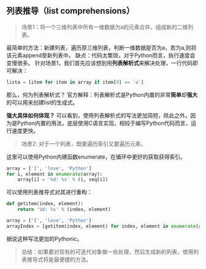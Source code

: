 ## 列表推导（list comprehensions）

> 场景1：将一个三维列表中所有一维数据为a的元素合并，组成新的二维列表。

最简单的方法：新建列表，遍历原三维列表，判断一维数据是否为a，若为a,则将该元素append至新列表中。
缺点：代码太繁琐，对于Python而言，执行速度会变慢很多。
针对场景1，我们首先应该想到用**列表解析式**来解决处理，一行代码即可解决：

```python
lista = [item for item in array if item[0] == 'a']
```

那么，何为列表解析式？
官方解释：列表解析式是Python内置的非常**简单**却**强大**的可以用来创建list的生成式。

**强大具体如何体现？**
可以看到，使用列表解析式的写法更加简短，除此之外，因为是Python内置的用法，底层使用C语言实现，相较于编写Python代码而言，运行速度更快。

> 场景2: 对于一个列表，既要遍历索引又要遍历元素。

这里可以使用Python内建函数enumerate，在循环中更好的获取获得索引。

```python
array = ['I', 'love', 'Python']
for i, element in enumerate(array):
    array[i] = '%d: %s' % (i, seq[i])
```

可以使用列表推导式对其进行重构：

```python
def getitem(index, element):
    return '%d: %s' % (index, element)

array = ['I', 'love', 'Python']
arrayIndex = [getitem(index, element) for index, element in enumerate(array)]
```

据说这种写法更加的Pythonic。

> 总结：如果要对现有的可迭代对象做一些处理，然后生成新的列表，使用列表推导式将是最便捷的方法。

